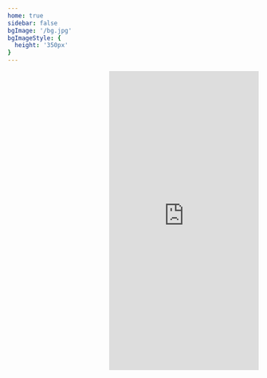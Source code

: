 ```yaml
---
home: true
sidebar: false
bgImage: '/bg.jpg'
bgImageStyle: {
  height: '350px'
}
---
```

<style>
.home-blog .hero h1 {
    color: aliceblue;
    font-weight: 600;
    font-size: 2.0rem !important;
}
.home-blog .hero .description {
    color: aliceblue;
    font-weight: 500;
    font-size: 1.2rem !important;
}
.content__default:not(.custom) {
    /*border: black 1px solid;*/
    display: flex;
    align-items: flex-start;
    margin: 20px auto 0 !important;
    padding: 0 20px !important;
    max-width: 1126px !important;
}
.more {
    float: right;
    margin-right: 0px;
}
.left{
    width: 75%;
}
</style>
<div class="left">
</div>
<div class="more">
<iframe src="https://calendar.google.com/calendar/embed?height=600&amp;wkst=2&amp;bgcolor=%23ffffff&amp;ctz=Asia%2FShanghai&amp;src=emh5ODM3MTk5OTU3QGdtYWlsLmNvbQ&amp;src=bDEzdDUxdjQwMTlkZWRwYzVzMW4yc3RmYWNAZ3JvdXAuY2FsZW5kYXIuZ29vZ2xlLmNvbQ&amp;src=Zm5jazhmNWY3ZWJ0dGVncmJzaXFzZzZzdTRAZ3JvdXAuY2FsZW5kYXIuZ29vZ2xlLmNvbQ&amp;src=Z2FxYnB2YmMxczE2dm5icGo5ZGUxbmkydmdAZ3JvdXAuY2FsZW5kYXIuZ29vZ2xlLmNvbQ&amp;src=bWFrYXBvLm9la2FraUBnbWFpbC5jb20&amp;src=bXJ2bDNpMjZhOWJsZW5ja203aWtndTNtOTBAZ3JvdXAuY2FsZW5kYXIuZ29vZ2xlLmNvbQ&amp;src=bTZlN3NmMnVlazEyaXB2MTkwb2c3M3JiOXNAZ3JvdXAuY2FsZW5kYXIuZ29vZ2xlLmNvbQ&amp;src=bmh2Y29jM2JjNjh2cDUwcXE4cXE2dWd1MjhAZ3JvdXAuY2FsZW5kYXIuZ29vZ2xlLmNvbQ&amp;src=MTE0bmpjcnA5MDU3dXI3dWdva3JzYXZxNzhAZ3JvdXAuY2FsZW5kYXIuZ29vZ2xlLmNvbQ&amp;src=ZGZwaXFxNG91cWYxOHRzN29ydW1obXNoNjRAZ3JvdXAuY2FsZW5kYXIuZ29vZ2xlLmNvbQ&amp;src=Zm1pN2VtaGhnZjM5N2Uzc2U5dmw5YTM2N2NAZ3JvdXAuY2FsZW5kYXIuZ29vZ2xlLmNvbQ&amp;src=MGcybm4xZjlncG5ybWhyM2oxaW8xZmY2MGdAZ3JvdXAuY2FsZW5kYXIuZ29vZ2xlLmNvbQ&amp;src=bTByZzhibHRlOGNpZGQycWZhMXJoOWI2MHNAZ3JvdXAuY2FsZW5kYXIuZ29vZ2xlLmNvbQ&amp;src=bmliMDNtNnFwNGY4cWthOHRmZmk1MHVycWtAZ3JvdXAuY2FsZW5kYXIuZ29vZ2xlLmNvbQ&amp;color=%23039BE5&amp;color=%237986CB&amp;color=%23009688&amp;color=%234285F4&amp;color=%23E67C73&amp;color=%23C0CA33&amp;color=%237CB342&amp;color=%23D81B60&amp;color=%23F09300&amp;color=%23D50000&amp;color=%23B39DDB&amp;color=%23B39DDB&amp;color=%23AD1457&amp;color=%238E24AA&amp;mode=AGENDA&amp;showPrint=0&amp;showTabs=0&amp;showTitle=0&amp;showNav=0&amp;title=%E7%B4%A7%E6%80%A5%E6%97%B6%E5%88%BB%E8%A1%A8&amp;showTz=0&amp;showCalendars=1" style="border-width:0" width="300" height="600" frameborder="0" scrolling="no"></iframe>

</div>
